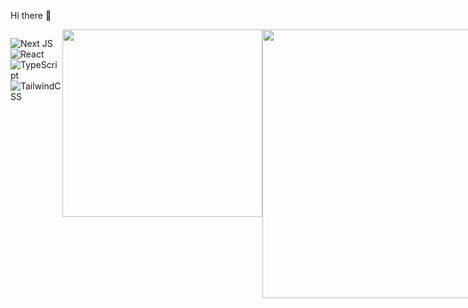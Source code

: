 
 <!--
 <img src="https://capsule-render.vercel.app/api?type=waving&color=gradient&height=70&section=header&customColorList=15" width=100% />
 -->
 Hi there 👋
<div style="display: flex;  ;">
 
![Next JS](https://img.shields.io/badge/Next-black?style=for-the-badge&logo=next.js&logoColor=white&style=Flat)
![React](https://img.shields.io/badge/react-%2320232a.svg?style=for-the-badge&logo=react&logoColor=%2361DAFB&style=Flat)
![TypeScript](https://img.shields.io/badge/typescript-%23007ACC.svg?style=for-the-badge&logo=typescript&logoColor=white&style=Flat)
![TailwindCSS](https://img.shields.io/badge/tailwindcss-%2338B2AC.svg?style=for-the-badge&logo=tailwind-css&logoColor=white&style=Flat)

  <a href="https://www.gitanimals.org/en_US?utm_medium=image&utm_source=anhyeryeon2&utm_content=farm">
    <img src="https://render.gitanimals.org/farms/anhyeryeon2" width="320" height="300"/>
  </a>
  <img src="https://github-readme-stats.vercel.app/api?username=anhyeryeon2&show_icons=true&theme=buefy&hide=stars" width="430"/>

</div>
